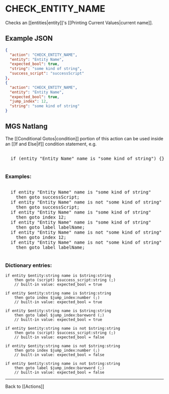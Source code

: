 # CHECK_ENTITY_NAME

Checks an [[entities|entity]]'s [[Printing Current Values|current name]].

## Example JSON

```json
{
  "action": "CHECK_ENTITY_NAME",
  "entity": "Entity Name",
  "expected_bool": true,
  "string": "some kind of string",
  "success_script": "successScript"
},
{
  "action": "CHECK_ENTITY_NAME",
  "entity": "Entity Name",
  "expected_bool": true,
  "jump_index": 12,
  "string": "some kind of string"
}
```

## MGS Natlang

The [[Conditional Gotos|condition]] portion of this action can be used inside an [[If and Else|if]] condition statement, e.g.

<pre class="HyperMD-codeblock mgs">

  <span class="control">if</span> <span class="bracket">(</span><span class="sigil">entity</span> <span class="string">"Entity Name"</span> <span class="target">name</span> <span class="operator">is</span> <span class="string">"some kind of string"</span><span class="bracket">)</span> <span class="bracket">{</span><span class="bracket">}</span>

</pre>

### Examples:

<pre class="HyperMD-codeblock mgs">

  <span class="control">if</span> <span class="sigil">entity</span> <span class="string">"Entity Name"</span> <span class="target">name</span> <span class="operator">is</span> <span class="string">"some kind of string"</span>
    <span class="control">then</span> <span class="control">goto</span> <span class="script">successScript</span><span class="">;</span>
  <span class="control">if</span> <span class="sigil">entity</span> <span class="string">"Entity Name"</span> <span class="target">name</span> <span class="operator">is</span> <span class="operator">not</span> <span class="string">"some kind of string"</span>
    <span class="control">then</span> <span class="control">goto</span> <span class="script">successScript</span><span class="">;</span>
  <span class="control">if</span> <span class="sigil">entity</span> <span class="string">"Entity Name"</span> <span class="target">name</span> <span class="operator">is</span> <span class="string">"some kind of string"</span>
    <span class="control">then</span> <span class="control">goto</span> <span class="sigil">index</span> <span class="number">12</span><span class="">;</span>
  <span class="control">if</span> <span class="sigil">entity</span> <span class="string">"Entity Name"</span> <span class="target">name</span> <span class="operator">is</span> <span class="string">"some kind of string"</span>
    <span class="control">then</span> <span class="control">goto</span> <span class="sigil">label</span> <span class="string">labelName</span><span class="">;</span>
  <span class="control">if</span> <span class="sigil">entity</span> <span class="string">"Entity Name"</span> <span class="target">name</span> <span class="operator">is</span> <span class="operator">not</span> <span class="string">"some kind of string"</span>
    <span class="control">then</span> <span class="control">goto</span> <span class="sigil">index</span> <span class="number">12</span><span class="">;</span>
  <span class="control">if</span> <span class="sigil">entity</span> <span class="string">"Entity Name"</span> <span class="target">name</span> <span class="operator">is</span> <span class="operator">not</span> <span class="string">"some kind of string"</span>
    <span class="control">then</span> <span class="control">goto</span> <span class="sigil">label</span> <span class="string">labelName</span><span class="">;</span>

</pre>

### Dictionary entries:

```
if entity $entity:string name is $string:string
    then goto (script) $success_script:string (;)
	// built-in value: expected_bool = true

if entity $entity:string name is $string:string
    then goto index $jump_index:number (;)
	// built-in value: expected_bool = true

if entity $entity:string name is $string:string
    then goto label $jump_index:bareword (;)
	// built-in value: expected_bool = true

if entity $entity:string name is not $string:string
    then goto (script) $success_script:string (;)
	// built-in value: expected_bool = false

if entity $entity:string name is not $string:string
    then goto index $jump_index:number (;)
	// built-in value: expected_bool = false

if entity $entity:string name is not $string:string
    then goto label $jump_index:bareword (;)
	// built-in value: expected_bool = false
```

---

Back to [[Actions]]
